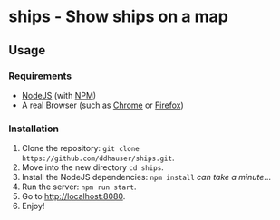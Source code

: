 # ships - Show ships on a map

## Usage
### Requirements
* [NodeJS](http://nodejs.org/) (with [NPM](https://www.npmjs.org/))
* A real Browser (such as [Chrome](https://www.google.com/chrome) or [Firefox](https://www.mozilla.org/en-US/firefox)) 

### Installation
1. Clone the repository: `git clone https://github.com/ddhauser/ships.git`.
2. Move into the new directory `cd ships`.
3. Install the NodeJS dependencies: `npm install` *can take a minute*...
4. Run the server: `npm run start`.
5. Go to [http://localhost:8080](http://localhost:8080).
6. Enjoy!
